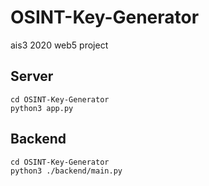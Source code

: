 # OSINT-Key-Generator
ais3 2020 web5 project

## Server
```
cd OSINT-Key-Generator
python3 app.py
```

## Backend
```
cd OSINT-Key-Generator
python3 ./backend/main.py
```